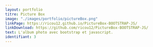 ```yaml
---
layout: portfolio
titre: Picture Box
image: "./images/portfolio/pictureBox.png"
linkPage: https://ricou12.github.io/PictureBox-BOOTSTRAP-JS/
linkDownload: https://github.com/ricou12/PictureBox-BOOTSTRAP-JS/
text: L'album photo avec bootstrap et javascript.
identifiant: 3
---
```

